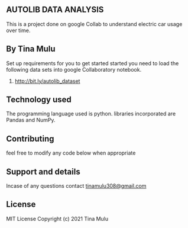 ## AUTOLIB DATA ANALYSIS

This is a project done on google Collab to understand electric car usage over time.

## By Tina Mulu

Set up requirements
for you to get started started you need to load the following data sets into google Collaboratory notebook. 

1. http://bit.ly/autolib_dataset





## Technology used
 
The programming language used is python. libraries incorporated are Pandas and NumPy. 




## Contributing
 feel free to modify any code below when appropriate

## Support and details
Incase of any questions contact tinamulu308@gmail.com

## License
MIT
License Copyright (c) 2021 Tina Mulu
